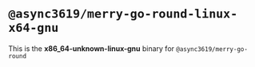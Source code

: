 # `@async3619/merry-go-round-linux-x64-gnu`

This is the **x86_64-unknown-linux-gnu** binary for `@async3619/merry-go-round`
